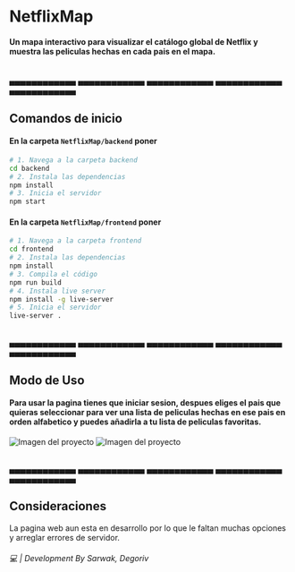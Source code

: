 # NetflixMap
#### Un mapa interactivo para visualizar el catálogo global de Netflix y muestra las peliculas hechas en cada pais en el mapa.

<br>
▄▄▄▄▄▄▄▄▄▄▄▄   ▄▄▄▄▄▄▄▄▄▄▄▄   ▄▄▄▄▄▄▄▄▄▄▄▄   ▄▄▄▄▄▄▄▄▄▄▄▄   ▄▄▄▄▄▄▄▄▄▄▄▄  
<br>

## Comandos de inicio
 #### En la carpeta `NetflixMap/backend` poner
```bash
# 1. Navega a la carpeta backend
cd backend
# 2. Instala las dependencias
npm install
# 3. Inicia el servidor
npm start
```
#### En la carpeta `NetflixMap/frontend` poner
```bash
# 1. Navega a la carpeta frontend
cd frontend
# 2. Instala las dependencias
npm install
# 3. Compila el código
npm run build
# 4. Instala live server 
npm install -g live-server
# 5. Inicia el servidor
live-server .
```

<br>
▄▄▄▄▄▄▄▄▄▄▄▄   ▄▄▄▄▄▄▄▄▄▄▄▄   ▄▄▄▄▄▄▄▄▄▄▄▄   ▄▄▄▄▄▄▄▄▄▄▄▄   ▄▄▄▄▄▄▄▄▄▄▄▄  
<br>

## Modo de Uso
#### Para usar la pagina tienes que iniciar sesion, despues eliges el pais que quieras seleccionar para ver una lista de peliculas hechas en ese pais en orden alfabetico y puedes añadirla a tu lista de peliculas favoritas.

![Imagen del proyecto](https://i.imgur.com/xag191o.png)
![Imagen del proyecto](https://i.imgur.com/MbYhhNY.png)

<br>
▄▄▄▄▄▄▄▄▄▄▄▄   ▄▄▄▄▄▄▄▄▄▄▄▄   ▄▄▄▄▄▄▄▄▄▄▄▄   ▄▄▄▄▄▄▄▄▄▄▄▄   ▄▄▄▄▄▄▄▄▄▄▄▄  
<br>

## Consideraciones
La pagina web aun esta en desarrollo por lo que le faltan muchas opciones y arreglar errores de servidor.

###### 💻 | Development By Sarwak, Degoriv

